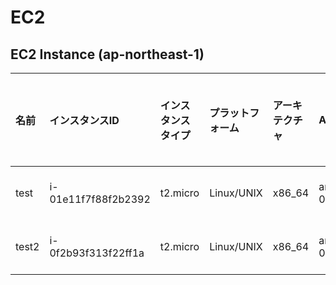 # EC2
## EC2 Instance (ap-northeast-1)

|名前|インスタンスID|インスタンスタイプ|プラットフォーム|アーキテクチャ|AMI ID|AZ|パブリックIP|プライベートIP|セキュリティグループ|ロール名|
|:--|:--|:--|:--|:--|:--|:--|:--|:--|:--|:--|
|test|i-01e11f7f88f2b2392|t2.micro|Linux/UNIX|x86_64|ami-0947c48ae0aaf6781|ap-northeast-1c|-|10.1.1.71|ksnet-dev-opmng-sg|ksnet-dev-testrole|
|test2|i-0f2b93f313f22ff1a|t2.micro|Linux/UNIX|x86_64|ami-0947c48ae0aaf6781|ap-northeast-1c|-|10.1.1.83|ksnet-dev-opmng-sg|ksnet-dev-testrole|

